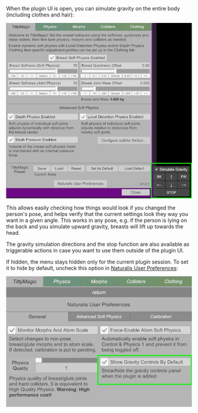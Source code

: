 When the plugin UI is open, you can simulate gravity on the entire body (including clothes and hair):

![UI_gravity_simulation.jpg](/assets/screens/naturalis/v1_3/UI_gravity_simulation.jpg)

This allows easily checking how things would look if you changed the person's pose, and helps verify that the current settings look they way you want in a given angle. This works in any pose, e.g. if the person is lying on the back and you simulate upward gravity, breasts will lift up towards the head.

The gravity simulation directions and the stop function are also available as triggerable actions in case you want to use them outside of the plugin UI.

If hidden, the menu stays hidden only for the current plugin session. To set it to hide by default, uncheck this option in [Naturalis User Preferences](../user_preferences/):

![UI_gravity_simulation.jpg](/assets/screens/naturalis/v1_3/UI_prefs_gravity_simulation.jpg)
